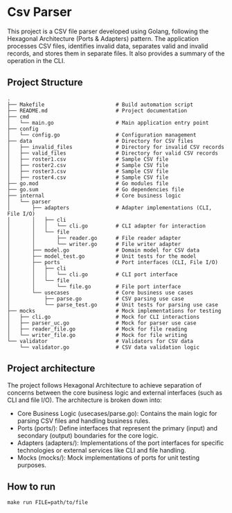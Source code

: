 # Csv Parser
This project is a CSV file parser developed using Golang, following the Hexagonal Architecture (Ports & Adapters) pattern. 
The application processes CSV files, identifies invalid data, separates valid and invalid records, and 
stores them in separate files. It also provides a summary of the operation in the CLI.

## Project Structure
```shell
.
├── Makefile                       # Build automation script
├── README.md                      # Project documentation
├── cmd
│   └── main.go                    # Main application entry point
├── config
│   └── config.go                  # Configuration management
├── data                           # Directory for CSV files
│   ├── invalid_files              # Directory for invalid CSV records
│   ├── valid_files                # Directory for valid CSV records
│   ├── roster1.csv                # Sample CSV file
│   ├── roster2.csv                # Sample CSV file
│   ├── roster3.csv                # Sample CSV file
│   ├── roster4.csv                # Sample CSV file
├── go.mod                         # Go modules file
├── go.sum                         # Go dependencies file
├── internal                       # Core business logic
│   └── parser
│       ├── adapters               # Adapter implementations (CLI, File I/O)
│       │   ├── cli
│       │   │   └── cli.go         # CLI adapter for interaction
│       │   └── file
│       │       ├── reader.go      # File reader adapter
│       │       └── writer.go      # File writer adapter
│       ├── model.go               # Domain model for CSV data
│       ├── model_test.go          # Unit tests for the model
│       ├── ports                  # Port interfaces (CLI, File I/O)
│       │   ├── cli
│       │   │   └── cli.go         # CLI port interface
│       │   └── file
│       │       └── file.go        # File port interface
│       └── usecases               # Core business use cases
│           ├── parse.go           # CSV parsing use case
│           └── parse_test.go      # Unit tests for parsing use case
├── mocks                          # Mock implementations for testing
│   ├── cli.go                     # Mock for CLI interactions
│   ├── parser_uc.go               # Mock for parser use case
│   ├── reader_file.go             # Mock for file reading
│   └── writer_file.go             # Mock for file writing
└── validator                      # Validators for CSV data
    └── validator.go               # CSV data validation logic

```

## Project architecture
The project follows Hexagonal Architecture to achieve separation of concerns between the core business logic and external interfaces (such as CLI and file I/O). The architecture is broken down into:

- Core Business Logic (usecases/parse.go): Contains the main logic for parsing CSV files and handling business rules.
- Ports (ports/): Define interfaces that represent the primary (input) and secondary (output) boundaries for the core logic.
- Adapters (adapters/): Implementations of the port interfaces for specific technologies or external services like CLI and file handling.
- Mocks (mocks/): Mock implementations of ports for unit testing purposes.

## How to run 
```shell
make run FILE=path/to/file
```

